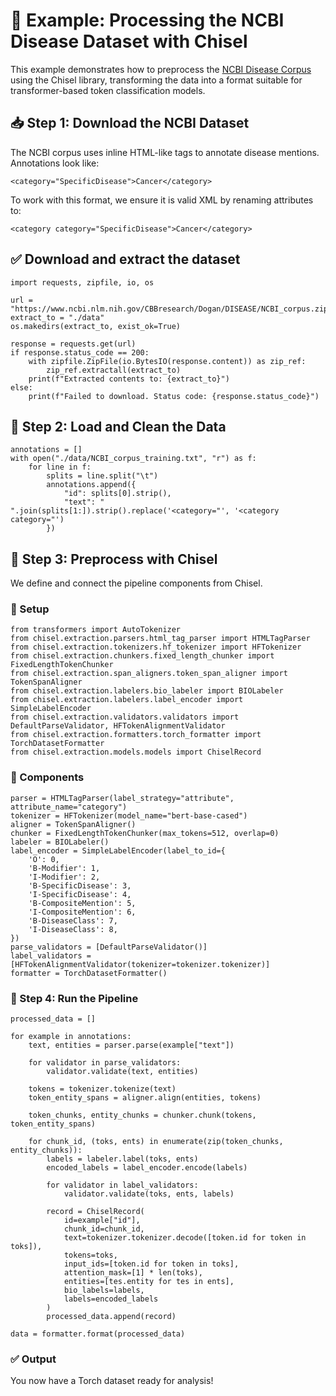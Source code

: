 # 🧪 Example: Processing the NCBI Disease Dataset with Chisel
This example demonstrates how to preprocess the [NCBI Disease Corpus](https://www.ncbi.nlm.nih.gov/CBBresearch/Dogan/DISEASE/) using the Chisel library, transforming the data into a format suitable for transformer-based token classification models.

## 📥 Step 1: Download the NCBI Dataset

The NCBI corpus uses inline HTML-like tags to annotate disease mentions. Annotations look like:

```
<category="SpecificDisease">Cancer</category>
```

To work with this format, we ensure it is valid XML by renaming attributes to:

```
<category category="SpecificDisease">Cancer</category>
```

## ✅ Download and extract the dataset
```
import requests, zipfile, io, os

url = "https://www.ncbi.nlm.nih.gov/CBBresearch/Dogan/DISEASE/NCBI_corpus.zip"
extract_to = "./data"
os.makedirs(extract_to, exist_ok=True)

response = requests.get(url)
if response.status_code == 200:
    with zipfile.ZipFile(io.BytesIO(response.content)) as zip_ref:
        zip_ref.extractall(extract_to)
    print(f"Extracted contents to: {extract_to}")
else:
    print(f"Failed to download. Status code: {response.status_code}")
```

## 📄 Step 2: Load and Clean the Data
```
annotations = []
with open("./data/NCBI_corpus_training.txt", "r") as f:
    for line in f:
        splits = line.split("\t")
        annotations.append({
            "id": splits[0].strip(),
            "text": " ".join(splits[1:]).strip().replace('<category="', '<category category="')
        })
```

## 🧱 Step 3: Preprocess with Chisel
We define and connect the pipeline components from Chisel.


### 🔧 Setup

```
from transformers import AutoTokenizer
from chisel.extraction.parsers.html_tag_parser import HTMLTagParser
from chisel.extraction.tokenizers.hf_tokenizer import HFTokenizer
from chisel.extraction.chunkers.fixed_length_chunker import FixedLengthTokenChunker
from chisel.extraction.span_aligners.token_span_aligner import TokenSpanAligner
from chisel.extraction.labelers.bio_labeler import BIOLabeler
from chisel.extraction.labelers.label_encoder import SimpleLabelEncoder
from chisel.extraction.validators.validators import DefaultParseValidator, HFTokenAlignmentValidator
from chisel.extraction.formatters.torch_formatter import TorchDatasetFormatter
from chisel.extraction.models.models import ChiselRecord
```


### 🧩 Components

```
parser = HTMLTagParser(label_strategy="attribute", attribute_name="category")
tokenizer = HFTokenizer(model_name="bert-base-cased")
aligner = TokenSpanAligner()
chunker = FixedLengthTokenChunker(max_tokens=512, overlap=0)
labeler = BIOLabeler()
label_encoder = SimpleLabelEncoder(label_to_id={
    'O': 0,
    'B-Modifier': 1,
    'I-Modifier': 2,
    'B-SpecificDisease': 3,
    'I-SpecificDisease': 4,
    'B-CompositeMention': 5,
    'I-CompositeMention': 6,
    'B-DiseaseClass': 7,
    'I-DiseaseClass': 8,
})
parse_validators = [DefaultParseValidator()]
label_validators = [HFTokenAlignmentValidator(tokenizer=tokenizer.tokenizer)]
formatter = TorchDatasetFormatter()
```

### 🔄 Step 4: Run the Pipeline
```
processed_data = []

for example in annotations:
    text, entities = parser.parse(example["text"])

    for validator in parse_validators:
        validator.validate(text, entities)

    tokens = tokenizer.tokenize(text)
    token_entity_spans = aligner.align(entities, tokens)

    token_chunks, entity_chunks = chunker.chunk(tokens, token_entity_spans)

    for chunk_id, (toks, ents) in enumerate(zip(token_chunks, entity_chunks)):
        labels = labeler.label(toks, ents)
        encoded_labels = label_encoder.encode(labels)

        for validator in label_validators:
            validator.validate(toks, ents, labels)

        record = ChiselRecord(
            id=example["id"],
            chunk_id=chunk_id,
            text=tokenizer.tokenizer.decode([token.id for token in toks]),
            tokens=toks,
            input_ids=[token.id for token in toks],
            attention_mask=[1] * len(toks),
            entities=[tes.entity for tes in ents],
            bio_labels=labels,
            labels=encoded_labels
        )
        processed_data.append(record)

data = formatter.format(processed_data)
```

### ✅ Output
You now have a Torch dataset ready for analysis!


